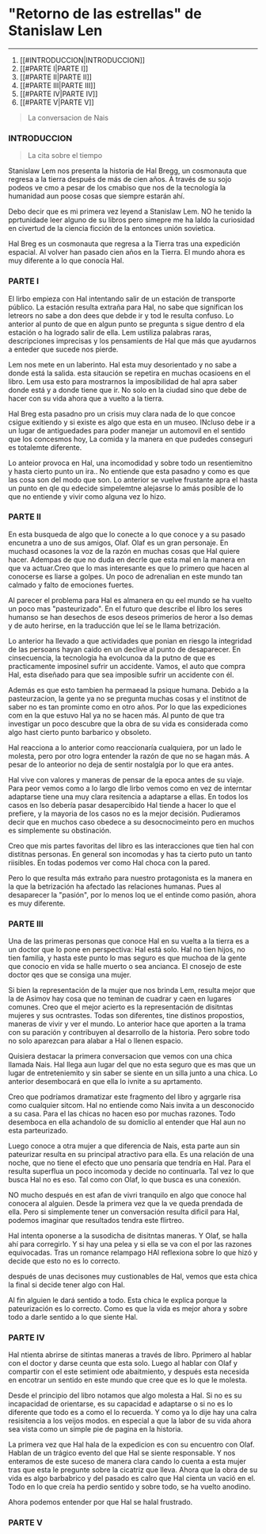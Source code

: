 # "Retorno de las estrellas" de Stanislaw Len
---
1. [[#INTRODUCCION|INTRODUCCION]]
1. [[#PARTE I|PARTE I]]
1. [[#PARTE II|PARTE II]]
1. [[#PARTE III|PARTE III]]
1. [[#PARTE IV|PARTE IV]]
1. [[#PARTE V|PARTE V]]




> La conversacion de Nais

### INTRODUCCION
> La cita sobre el tiempo

Stanislaw Lem nos presenta la historia de Hal Bregg, un cosmonauta que regresa a la tierra después de más de cien años. A través de su sojo podeos ve cmo a pesar de los cmabiso que nos de la tecnología la humanidad aun poose cosas que siempre estarán ahí.

Debo decir que es mi primera vez leyend a Stanislaw Lem. NO he tenido la pprtunidade leer alguno de su libros pero simepre me ha laldo la curiosidad en civertud de la ciencia ficción de la entonces unión sovietica.

Hal Breg es un cosmonauta que regresa a la Tierra tras una expedición espacial. Al volver han pasado cien años en la Tierra. El mundo ahora es muy diferente a lo que conocía Hal.

### PARTE I
El lirbo empieza con Hal intentando salir de un  estación de transporte público. La estación resulta extraña para Hal, no sabe que significan los letreors no sabe a don dees que debde ir y tod le resulta confuso. Lo anterior al punto  de que en algun punto se pregunta s sigue dentro d ela estación o ha logrado salir de ella. Lem ustiliza palabras raras, descripciones imprecisas y los pensamients de Hal que más que ayudarnos a enteder que sucede nos pierde. 

Lem nos mete en un laberinto. Hal esta muy desorientado  y no sabe a donde está la salida. esta sitaución se repetira en muchas ocasioens en el libro. Lem usa esto para mostrarnos la imposibilidad de hal apra saber donde está y a donde tiene que ir. No solo en la ciudad sino que debe de hacer con su vida ahora que a vuelto a la tierra.

Hal Breg esta pasadno pro un crisis muy clara nada de lo que concoe csigue exitiendo y si existe es algo que esta en un museo. INcluso debe ir a un lugar de antiguedades para poder manejar un automovil en el sentido que los concesmos hoy, La comida y la manera en que pudedes conseguri es totalemte diferente.

Lo anteior provoca en Hal, una incomodidad y sobre todo un resentiemitno y hasta cierto punto un ira.. No entiende que esta pasadno y como es que las cosa son del modo que son. Lo anterior se vuelve frustante apra el hasta un punto en qle qu edecide simpelemtne alejasrse lo amás posible de lo que no entiende y vivir como alguna vez lo hizo. 

### PARTE II
En esta busqueda de algo que lo conecte a lo  que conoce y a su pasado encunetra a uno de sus amigos, Olaf. Olaf es un gran personaje. En muchasd ocasones la voz de la razón en muchas cosas que Hal quiere hacer. Adempas de que no duda en decrle que esta mal en la manera en que va actuar.Creo que lo mas interesante es que lo primero que hacen al conocerse es liarse a golpes. Un poco de adrenalian en este mundo tan calmado y falto de emociones fuertes. 

Al parecer el problema para Hal es almanera en qu eel mundo se ha vuelto un poco mas "pasteurizado". En el futuro que describe el libro los seres humanso se han desechos de esos deseos primerios de heror a lso demas y de auto herirse, en la traducción que leí se le llama betrización. 

Lo anterior ha llevado a que actividades que ponian en riesgo la integridad de las persoans hayan caido en un declive al punto de desaparecer. En cinsecuencia, la tecnologia ha evolcunoa da la putno de que es practicamente imposinel sufrir un accidente. Vamos, el auto que compra Hal, esta diseñado para que sea imposible sufrir un accidente con él.

Además es que esto tambien ha permaead la psique humana. Debido a la pasteurzacion, la gente ya no se pregunta muchas cosas y el institnot de saber no es tan prominte como en otro años. Por lo que las expediciones com en la que estuvo Hal ya no se hacen más. Al punto de que tra investigar un poco descubre que la obra de su vida es considerada como algo hast cierto punto barbarico y obsoleto.

Hal reacciona a lo anterior como reaccionaría cualquiera, por un lado le molesta, pero por otro logra entender la razón de que no se hagan más. A pesar de lo anteorior no deja de sentir nostalgía por lo que era antes.

Hal vive con valores y maneras de pensar de la epoca antes de su viaje. Para peor vemos como a lo largo dle lirbo vemos como en vez de interntar adaptarse tiene una muy clara resitencia a adaptarse a ellas. En todos los casos en lso debería pasar desapercibido Hal tiende a hacer lo que el prefiere, y la mayoria de los casos no es la mejor decisión. Pudieramos decir que en muchos caso obedece a su desocnocimeinto pero en muchos es simplemente su obstinación.

Creo que mis partes favoritas del libro es las interacciones que tien hal con distitnas personas. En general son incomodas y has ta cierto puto un tanto riisibles. En todas podemos ver como Hal choca con la pared.

Pero lo que resulta más extraño para nuestro protagonista es la manera en la que la betrización ha afectado las relaciones humanas. Pues al desaparecer la "pasión", por lo menos loq ue el entinde como pasión, ahora es muy diferente.

### PARTE III
Una de las primeras personas que conoce Hal en su vuelta a la tierra es a un doctor que lo pone en perspectiva: Hal está solo. Hal no tien hijos, no tien familia, y hasta este punto lo mas seguro es que muchoa de la gente que conocio en vida se halle muerto o sea ancianca. El cnosejo de este doctor qes que se consiga una mujer. 

Si bien la representación de la mujer que nos brinda Lem, resulta mejor que la de Asimov hay cosa que no teminan de cuadrar y caen en lugares comunes. Creo que el mejor acierto es la representación de disitntas mujeres y sus ocntrastes. Todas son diferentes, tine distinos propostios, maneras de vivir y ver el mundo. Lo anterior hace que aporten a la trama con su paración y contribuyen al desarrollo de la historia. Pero sobre todo no solo aparezcan para alabar a Hal o llenen espacio.

Quisiera destacar la primera conversacion que vemos con una chica llamada Nais. Hal llega aun lugar del que no esta seguro que es mas que un lugar de entreteniemito y sin saber se siente en un silla junto a una chica. Lo anterior desembocará en que ella lo ivnite a su aprtamento. 

Creo que podríamos dramatizar este fragmento del libro y agrgarle risa como cualquier sitcom. Hal no entiende como Nais invita a un desconocido a su casa. Para el las chicas no hacen eso por muchas razones. Todo desemboca en ella achandolo de su domiclio al entender que Hal aun no esta parteurizado.

Luego conoce a otra mujer a que diferencia de Nais, esta parte aun sin pateurizar resulta en su principal atractivo para ella. Es una relación de una noche, que no tiene el efecto que uno pensaría que tendría en Hal. Para el resulta superflua un poco incomoda y decide no continuarla. Tal vez lo que busca Hal no es eso. Tal como con Olaf, lo que busca es una conexión.

NO mucho después en est afan de vivri tranquilo en algo que conoce hal conocera al alguien. Desde la primera vez que la ve queda prendada de ella. Pero si simplemente tener un conversación resulta dificil para Hal, podemos imaginar que resultados tendra este flirtreo.

Hal intenta oponerse a la susodicha de disitntas maneras. Y Olaf, se halla ahí para corregirlo. Y si hay una pelea y si ella se va con el por las razones equivocadas. Tras un romance relampago HAl reflexiona sobre lo que hizó y decide que esto no es lo correcto. 

después de unas decisones muy custionables de Hal, vemos que esta chica la final si decide tener algo con Hal. 

Al fin alguien le dará sentido a todo. Esta chica le explica porque la pateurización es lo correcto. Como es que la vida es mejor ahora y sobre todo a darle sentido a lo que siente Hal.

### PARTE IV
Hal ntienta abrirse de sitintas maneras a través de libro. Pprimero al hablar con el doctor y darse ceunta que esta solo. Luego al hablar con Olaf y compartir con el este setimient ode abaitmiento, y después esta necesida en encotrar un sentido en este mundo que cree que es lo que le molesta.

Desde el principio del libro notamos que algo molesta a Hal. Si no es su incapacidad de orientarse, es su capacidad e adaptarse o si no es lo diferente que todo es a como el lo recuerda. Y como ya lo dije hay una calra resisitencia a los veijos modos. en especial a que la labor de su vida ahora sea vista como un simple pie de pagina en la historia.

La primera vez que Hal hala de la expedicion es con su encuentro con Olaf. Hablan de un trágico evento del que Hal se siente responsable. Y nos enteramos de este suceso de manera clara cando lo cuenta a esta mujer tras que esta le pregunte sobre la cicatriz que lleva. Ahora que la obra de su vida es algo barbabrico y del pasado es calro que Hal cienta un vació en el. Todo en lo que creía ha perdio sentido y sobre todo, se ha vuelto anodino.

Ahora podemos entender por que Hal se halal frustrado. 

### PARTE V